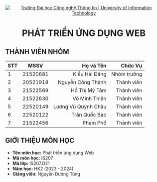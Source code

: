 <!-- Banner -->
<p align="center">
  <a href="https://www.uit.edu.vn/" title="Trường Đại học Công nghệ Thông tin" style="border: none;">
    <img src="https://i.imgur.com/WmMnSRt.png" alt="Trường Đại học Công nghệ Thông tin | University of Information Technology">
  </a>
</p>

<h1 align="center"><b>PHÁT TRIỂN ỨNG DỤNG WEB</b></h>

## THÀNH VIÊN NHÓM
|STT|    MSSV   |       Họ và Tên      |  Chức Vụ  | 
|---|:---------:| ---------------:     |----------:|
| 1 | 21520681  | Kiều Hải Đăng        |Nhóm trưởng|
| 2 | 20521918  | Nguyễn Công Thành    |Thành viên |
| 3 | 21522569  | Hồ Thị Mỹ Tâm        |Thành viên |
| 4 | 21522630  | Võ Minh Thiện        |Thành viên |
| 5 | 22520149  | Lương Vũ Quỳnh Châu  |Thành viên |
| 6 | 22520122  | Trần Quốc Bảo        |Thành viên |
| 7 | 21522456  | Phạm Phố             |Thành viên |


## GIỚI THIỆU MÔN HỌC
* **Tên môn học:** Phát triển ứng dụng Web
* **Mã môn học:** IS207
* **Mã lớp:** IS207.O21
* **Năm học:** HK2 (2023 - 2024)
* **Giảng viên**: Nguyễn Dương Tùng
